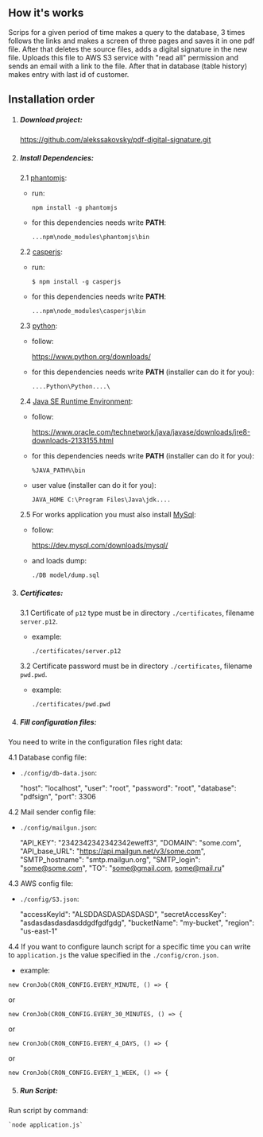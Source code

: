 ## How it's works


Scrips for a given period of time makes a query to the database,
3 times follows the links and makes a screen of three pages and saves it in one pdf file.
After that deletes the source files, adds a digital signature in the new file.
Uploads this file to AWS S3 service with "read all" permission and
sends an email with a link to the file.
After that in database (table history) makes entry with last id of customer.


## Installation order

1. ##### Download project:

    https://github.com/alekssakovsky/pdf-digital-signature.git

2. ##### Install Dependencies:

    2.1 [phantomjs](https://www.npmjs.com/package/phantom):
    
      * run:
   
        `npm install -g phantomjs`
   
      * for this dependencies needs write **PATH**:
    
        `...npm\node_modules\phantomjs\bin`
 
    2.2 [casperjs](https://www.npmjs.com/package/casperjs):
      
      * run:
         
        `$ npm install -g casperjs`
       
      * for this dependencies needs write **PATH**:
      
        `...npm\node_modules\casperjs\bin`
    
    2.3 [python](https://www.python.org/):
    
      * follow:
        
        https://www.python.org/downloads/
       
      * for this dependencies needs write **PATH** (installer can do it for you):
       
        `....Python\Python....\`
         
    2.4 [Java SE Runtime Environment](https://www.oracle.com/technetwork/java/javase/downloads/jre8-downloads-2133155.html):
        
      * follow:
        
        https://www.oracle.com/technetwork/java/javase/downloads/jre8-downloads-2133155.html
     
      * for this dependencies needs write **PATH** (installer can do it for you):
            
        `%JAVA_PATH%\bin`
        
      * user value (installer can do it for you):
        
        `JAVA_HOME C:\Program Files\Java\jdk....`
             
    2.5 For works application you must also install [MySql](https://dev.mysql.com/):
    
      * follow:
       
        https://dev.mysql.com/downloads/mysql/
     
      * and loads dump:
       
        `./DB model/dump.sql`
    
3. ##### Certificates:
 
    3.1 Certificate of `p12` type must be in directory `./certificates`, filename `server.p12`.
    
      * example:
 
        `./certificates/server.p12`
    
    3.2 Certificate password must be in directory `./certificates`, filename `pwd.pwd`.
     
      * example:

        `./certificates/pwd.pwd`

4. ##### Fill configuration files:
  
  You need to write in the configuration files right data:

   4.1 Database config file:
      
   * `./config/db-data.json`:
       
          
     "host": "localhost",
     "user": "root",
     "password": "root",
     "database": "pdfsign",
     "port": 3306
    
   4.2 Mail sender config file:
              
   * `./config/mailgun.json`:
   
   
     "API_KEY": "2342342342342342eweff3",
     "DOMAIN": "some.com",
     "API_base_URL": "https://api.mailgun.net/v3/some.com",
     "SMTP_hostname":  "smtp.mailgun.org",
     "SMTP_login": "some@some.com",
     "TO": "some@gmail.com, some@mail.ru"
   
   4.3 AWS config file:
     
   * `./config/S3.json`:
   
     
     "accessKeyId": "ALSDDASDASDASDASD",
     "secretAccessKey": "asdasdasdasdasddgdfgdfgdg",
     "bucketName": "my-bucket",
     "region": "us-east-1"
   
   4.4 If you want to configure launch script for a specific time
       you can write to `application.js` the value specified in the
       `./config/cron.json`. 

   * example:
   
    new CronJob(CRON_CONFIG.EVERY_MINUTE, () => {
 
   or 
   
    new CronJob(CRON_CONFIG.EVERY_30_MINUTES, () => {

   or
   
    new CronJob(CRON_CONFIG.EVERY_4_DAYS, () => { 

   or

    new CronJob(CRON_CONFIG.EVERY_1_WEEK, () => {
    
    
5. ##### Run Script:

 Run script by command:
 
    `node application.js`








